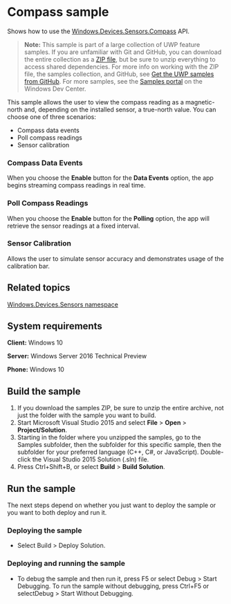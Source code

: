 <!---
  category: DevicesSensorsAndPower
  samplefwlink: http://go.microsoft.com/fwlink/p/?LinkId=620521
--->

# Compass sample

Shows how to use the [Windows.Devices.Sensors.Compass](http://msdn.microsoft.com/library/windows/apps/br225705) API.

> **Note:** This sample is part of a large collection of UWP feature samples. 
> If you are unfamiliar with Git and GitHub, you can download the entire collection as a 
> [ZIP file](https://github.com/Microsoft/Windows-universal-samples/archive/master.zip), but be 
> sure to unzip everything to access shared dependencies. For more info on working with the ZIP file, 
> the samples collection, and GitHub, see [Get the UWP samples from GitHub](https://aka.ms/ovu2uq). 
> For more samples, see the [Samples portal](https://aka.ms/winsamples) on the Windows Dev Center. 

This sample allows the user to view the compass reading as a magnetic-north and, depending on the installed sensor, a true-north value. You can choose one of three scenarios:

-   Compass data events
-   Poll compass readings
-   Sensor calibration

### Compass Data Events

When you choose the **Enable** button for the **Data Events** option, the app begins streaming compass readings in real time.

### Poll Compass Readings

When you choose the **Enable** button for the **Polling** option, the app will retrieve the sensor readings at a fixed interval.

### Sensor Calibration

Allows the user to simulate sensor accuracy and demonstrates usage of the calibration bar.

## Related topics

[Windows.Devices.Sensors namespace](http://go.microsoft.com/fwlink/p/?linkid=241981)  

## System requirements

**Client:** Windows 10

**Server:** Windows Server 2016 Technical Preview

**Phone:** Windows 10

## Build the sample

1. If you download the samples ZIP, be sure to unzip the entire archive, not just the folder with the sample you want to build. 
2. Start Microsoft Visual Studio 2015 and select **File** \> **Open** \> **Project/Solution**.
3. Starting in the folder where you unzipped the samples, go to the Samples subfolder, then the subfolder for this specific sample, then the subfolder for your preferred language (C++, C#, or JavaScript). Double-click the Visual Studio 2015 Solution (.sln) file.
4. Press Ctrl+Shift+B, or select **Build** \> **Build Solution**.

## Run the sample

The next steps depend on whether you just want to deploy the sample or you want to both deploy and run it.

### Deploying the sample

- Select Build > Deploy Solution. 

### Deploying and running the sample

- To debug the sample and then run it, press F5 or select Debug >  Start Debugging. To run the sample without debugging, press Ctrl+F5 or selectDebug > Start Without Debugging. 
